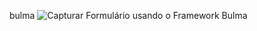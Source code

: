 bulma
![Capturar](https://user-images.githubusercontent.com/100283512/160822793-9147ba3f-047b-4b24-9674-98ba30cb61d1.PNG)
Formulário usando o Framework Bulma
